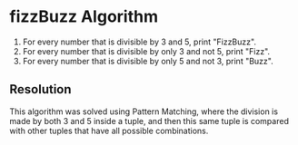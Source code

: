 # fizzBuzz Algorithm

1. For every number that is divisible by 3 and 5, print "FizzBuzz".
2. For every number that is divisible by only 3 and not 5, print "Fizz".
3. For every number that is divisible by only 5 and not 3, print "Buzz".

## Resolution

This algorithm was solved using Pattern Matching, where the division is made by both 3 and 5 inside a tuple, and then this same tuple is compared with other tuples that have all possible combinations.